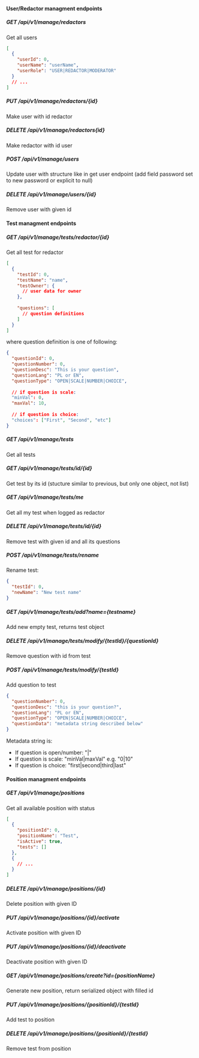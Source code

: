 #### User/Redactor managment endpoints

##### GET /api/v1/manage/redactors

Get all users

```json
[
  {
    "userId": 0,
    "userName": "userName",
    "userRole": "USER|REDACTOR|MODERATOR"
  }
  // ...
]
```

##### PUT /api/v1/manage/redactors/{id}
Make user with id redactor

##### DELETE /api/v1/manage/redactors{id}
Make redactor with id user

##### POST /api/v1/manage/users
Update user with structure like in get user endpoint (add field password set to new password or explicit to null)

##### DELETE /api/v1/manage/users/{id}
Remove user with given id


#### Test managment endpoints

##### GET /api/v1/manage/tests/redactor/{id}
Get all test for redactor

```json
[
  {
    "testId": 0,
    "testName": "name",
    "testOwner": {
      // user data for owner
    },
    
    "questions": [
      // question definitions
    ]
  }
]

```

where question definition is one of following:

```json
{
  "questionId": 0,
  "questionNumber": 0,
  "questionDesc": "This is your question",
  "questionLang": "PL or EN",
  "questionType": "OPEN|SCALE|NUMBER|CHOICE",
  
  // if question is scale:
  "minVal": 0,
  "maxVal": 10,
  
  // if question is choice:
  "choices": ["First", "Second", "etc"]
}
```

##### GET /api/v1/manage/tests
Get all tests

##### GET /api/v1/manage/tests/id/{id}
Get test by its id (stucture similar to previous, but only one object, not list)

##### GET /api/v1/manage/tests/me
Get all my test when logged as redactor

##### DELETE /api/v1/manage/tests/id/{id}
Remove test with given id and all its questions


##### POST /api/v1/manage/tests/rename
Rename test:

```json
{
  "testId": 0,
  "newName": "New test name"
}
```

##### GET /api/v1/manage/tests/add?name={testname}
Add new empty test, returns test object

##### DELETE /api/v1/manage/tests/modify/{testId}/{questionId}
Remove question with id from test

##### POST /api/v1/manage/tests/modify/{testId}
Add question to test

```json
{
  "questionNumber": 0,
  "questionDesc": "this is your question?",
  "questionLang": "PL or EN",
  "questionType": "OPEN|SCALE|NUMBER|CHOICE",
  "questionData": "metadata string described below"
}
```

Metadata string is:

- If question is open/number:            "|"
- If question is scale:  "minVal|maxVal" e.g. "0|10"
- If question is choice: "first|second|third|last"

#### Position managment endpoints

##### GET /api/v1/manage/positions

Get all available position with status

```json
[
  {
    "positionId": 0,
    "positionName": "Test",
    "isActive": true,
    "tests": []
  },
  {
    // ...
  }
]
```

##### DELETE /api/v1/manage/positions/{id}
Delete position with given ID

##### PUT /api/v1/manage/positions/{id}/activate
Activate position with given ID

##### PUT /api/v1/manage/positions/{id}/deactivate
Deactivate position with given ID

##### GET /api/v1/manage/positions/create?id={positionName}
Generate new position, return serialized object with filled id

##### PUT /api/v1/manage/positions/{positionId}/{testId}
Add test to position

##### DELETE /api/v1/manage/positions/{positionId}/{testId}
Remove test from position